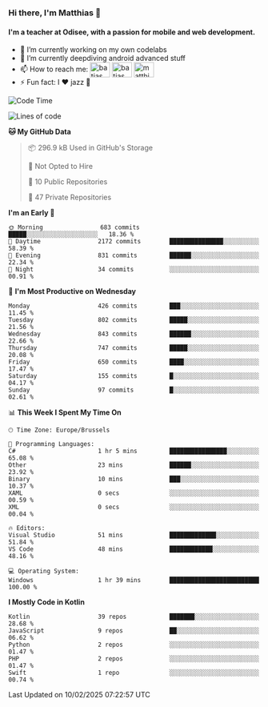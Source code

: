 ### Hi there, I'm Matthias 👋

#### I'm a teacher at Odisee, with a passion for mobile and web development.

- 🔭 I’m currently working on my own codelabs
- 🌱 I’m currently deepdiving android advanced stuff
- 📫 How to reach me: <a href="https://dev.to/batjas" target="_blank"><img align="center" src="https://raw.githubusercontent.com/rahuldkjain/github-profile-readme-generator/master/src/images/icons/Social/devto.svg" alt="batjas" height="30" width="40" /></a>
<a href="https://twitter.com/batjas" target="_blank"><img align="center" src="https://raw.githubusercontent.com/rahuldkjain/github-profile-readme-generator/master/src/images/icons/Social/twitter.svg" alt="batjas" height="30" width="40" /></a>
<a href="https://linkedin.com/in/matthiasdruwé" target="_blank"><img align="center" src="https://raw.githubusercontent.com/rahuldkjain/github-profile-readme-generator/master/src/images/icons/Social/linked-in-alt.svg" alt="matthiasdruwé" height="30" width="40" /></a>
- ⚡ Fun fact: I ❤ jazz 🎷


<!--START_SECTION:waka-->
![Code Time](http://img.shields.io/badge/Code%20Time-1%2C398%20hrs%2039%20mins-blue)

![Lines of code](https://img.shields.io/badge/From%20Hello%20World%20I%27ve%20Written-5.9%20million%20lines%20of%20code-blue)

**🐱 My GitHub Data** 

> 📦 296.9 kB Used in GitHub's Storage 
 > 
> 🚫 Not Opted to Hire
 > 
> 📜 10 Public Repositories 
 > 
> 🔑 47 Private Repositories 
 > 
**I'm an Early 🐤** 

```text
🌞 Morning                683 commits         █████░░░░░░░░░░░░░░░░░░░░   18.36 % 
🌆 Daytime                2172 commits        ███████████████░░░░░░░░░░   58.39 % 
🌃 Evening                831 commits         ██████░░░░░░░░░░░░░░░░░░░   22.34 % 
🌙 Night                  34 commits          ░░░░░░░░░░░░░░░░░░░░░░░░░   00.91 % 
```
📅 **I'm Most Productive on Wednesday** 

```text
Monday                   426 commits         ███░░░░░░░░░░░░░░░░░░░░░░   11.45 % 
Tuesday                  802 commits         █████░░░░░░░░░░░░░░░░░░░░   21.56 % 
Wednesday                843 commits         ██████░░░░░░░░░░░░░░░░░░░   22.66 % 
Thursday                 747 commits         █████░░░░░░░░░░░░░░░░░░░░   20.08 % 
Friday                   650 commits         ████░░░░░░░░░░░░░░░░░░░░░   17.47 % 
Saturday                 155 commits         █░░░░░░░░░░░░░░░░░░░░░░░░   04.17 % 
Sunday                   97 commits          █░░░░░░░░░░░░░░░░░░░░░░░░   02.61 % 
```


📊 **This Week I Spent My Time On** 

```text
🕑︎ Time Zone: Europe/Brussels

💬 Programming Languages: 
C#                       1 hr 5 mins         ████████████████░░░░░░░░░   65.08 % 
Other                    23 mins             ██████░░░░░░░░░░░░░░░░░░░   23.92 % 
Binary                   10 mins             ███░░░░░░░░░░░░░░░░░░░░░░   10.37 % 
XAML                     0 secs              ░░░░░░░░░░░░░░░░░░░░░░░░░   00.59 % 
XML                      0 secs              ░░░░░░░░░░░░░░░░░░░░░░░░░   00.04 % 

🔥 Editors: 
Visual Studio            51 mins             █████████████░░░░░░░░░░░░   51.84 % 
VS Code                  48 mins             ████████████░░░░░░░░░░░░░   48.16 % 

💻 Operating System: 
Windows                  1 hr 39 mins        █████████████████████████   100.00 % 
```

**I Mostly Code in Kotlin** 

```text
Kotlin                   39 repos            ███████░░░░░░░░░░░░░░░░░░   28.68 % 
JavaScript               9 repos             ██░░░░░░░░░░░░░░░░░░░░░░░   06.62 % 
Python                   2 repos             ░░░░░░░░░░░░░░░░░░░░░░░░░   01.47 % 
PHP                      2 repos             ░░░░░░░░░░░░░░░░░░░░░░░░░   01.47 % 
Swift                    1 repo              ░░░░░░░░░░░░░░░░░░░░░░░░░   00.74 % 
```




 Last Updated on 10/02/2025 07:22:57 UTC
<!--END_SECTION:waka-->
